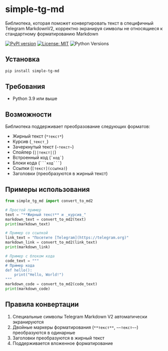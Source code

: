 # simple-tg-md
Библиотека, которая поможет конвертировать текст в специфичный Telegram MarkdownV2, корректно экранируя символы не относящиеся к стандартному форматированию Markdown

[![PyPI version](https://badge.fury.io/py/simple-tg-md.svg)](https://badge.fury.io/py/simple-tg-md)
[![License: MIT](https://img.shields.io/badge/License-MIT-yellow.svg)](https://opensource.org/licenses/MIT)
![Python Versions](https://img.shields.io/pypi/pyversions/simple-tg-md.svg)

## Установка

```bash
pip install simple-tg-md
```

## Требования

- Python 3.9 или выше

## Возможности

Библиотека поддерживает преобразование следующих форматов:

- Жирный текст (`*текст*`)
- Курсив (`_текст_`)
- Зачеркнутый текст (`~текст~`)
- Спойлер (`||текст||`)
- Встроенный код (`` `код` ``)
- Блоки кода (` ```код``` `)
- Ссылки (`[текст](ссылка)`)
- Заголовки (преобразуются в жирный текст)

## Примеры использования

```python
from simple_tg_md import convert_to_md2

# Простой пример
text = "**Жирный текст** и _курсив_"
markdown_text = convert_to_md2(text)
print(markdown_text)

# Пример со ссылкой
link_text = "Посетите [Telegram](https://telegram.org)"
markdown_link = convert_to_md2(link_text)
print(markdown_link)

# Пример с блоком кода
code_text = """
# Пример кода
def hello():
    print("Hello, World!")
"""
markdown_code = convert_to_md2(code_text)
print(markdown_code)
```

## Правила конвертации

1. Специальные символы Telegram Markdown V2 автоматически экранируются
2. Двойные маркеры форматирования (`**текст**`, `~~текст~~`) преобразуются в одинарные
3. Заголовки преобразуются в жирный текст
4. Поддерживается вложенное форматирование
